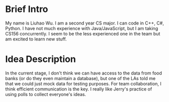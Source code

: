 # Brief Intro
My name is Liuhao Wu. I am a second year CS major. I can code in C++, C#, Python. I have not much experience with Java/JavaScript, but I am taking CS156 concurrently. I seem to be the less experienced one in the team but am excited to learn new stuff.

# Idea Description
In the current stage, I don't think we can have access to the data from food banks (or do they even maintain a database), but one of the LAs told me that we could just mock data for testing purposes. For team collaboration, I think efficient communication is the key. I really like Jerry's practice of using polls to collect everyone's ideas.
